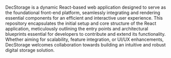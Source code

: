 DecStorage is a dynamic React-based web application designed to serve as the foundational front-end platform, seamlessly integrating and rendering essential components for an efficient and interactive user experience. This repository encapsulates the initial setup and core structure of the React application, meticulously outlining the entry points and architectural blueprints essential for developers to contribute and extend its functionality. Whether aiming for scalability, feature integration, or UI/UX enhancements, DecStorage welcomes collaboration towards building an intuitive and robust digital storage solution.